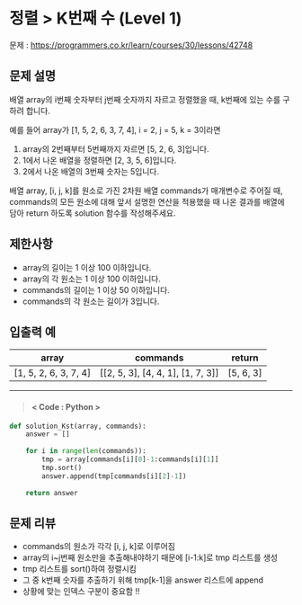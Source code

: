 # 정렬 > K번째 수 (Level 1)
문제 : https://programmers.co.kr/learn/courses/30/lessons/42748

## 문제 설명
배열 array의 i번째 숫자부터 j번째 숫자까지 자르고 정렬했을 때, k번째에 있는 수를 구하려 합니다.

예를 들어 array가 [1, 5, 2, 6, 3, 7, 4], i = 2, j = 5, k = 3이라면

1. array의 2번째부터 5번째까지 자르면 [5, 2, 6, 3]입니다.
2. 1에서 나온 배열을 정렬하면 [2, 3, 5, 6]입니다.
3. 2에서 나온 배열의 3번째 숫자는 5입니다.

배열 array, [i, j, k]를 원소로 가진 2차원 배열 commands가 매개변수로 주어질 때, commands의 모든 원소에 대해 앞서 설명한 연산을 적용했을 때 나온 결과를 배열에 담아 return 하도록 solution 함수를 작성해주세요.

## 제한사항
- array의 길이는 1 이상 100 이하입니다.
- array의 각 원소는 1 이상 100 이하입니다.
- commands의 길이는 1 이상 50 이하입니다.
- commands의 각 원소는 길이가 3입니다.

## 입출력 예

| array | commands | return |
| --- | --- | --- |
| [1, 5, 2, 6, 3, 7, 4] | [[2, 5, 3], [4, 4, 1], [1, 7, 3]] | [5, 6, 3] |

____

> #### < Code : Python >
```python
def solution_Kst(array, commands):
    answer = []
    
    for i in range(len(commands)):
        tmp = array[commands[i][0]-1:commands[i][1]]
        tmp.sort()
        answer.append(tmp[commands[i][2]-1])
    
    return answer
```

## 문제 리뷰
- commands의 원소가 각각 [i, j, k]로 이루어짐
- array의 i~j번째 원소만을 추출해내야하기 때문에 [i-1:k]로 tmp 리스트를 생성 
- tmp 리스트를 sort()하여 정렬시킴
- 그 중 k번째 숫자를 추출하기 위해 tmp[k-1]을 answer 리스트에 append
-  상황에 맞는 인덱스 구분이 중요함 !!

